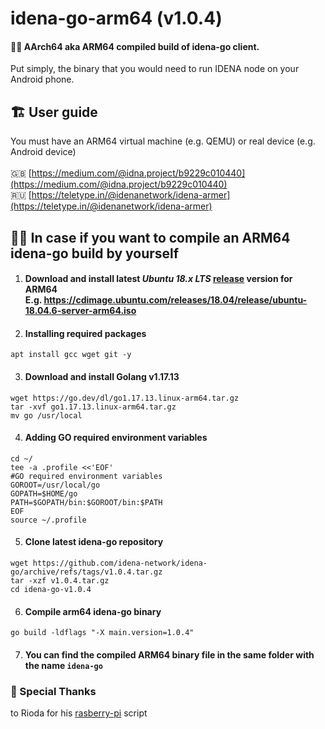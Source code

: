 # idena-go-arm64 (v1.0.4)
#### 🤖📲 AArch64 aka ARM64 compiled build of idena-go client.
Put simply, the binary that you would need to run IDENA node on your Android phone.

## 🏗️ User guide
You must have an ARM64 virtual machine (e.g. QEMU) or real device (e.g. Android device)<br><br>
🇬🇧 [https://medium.com/@idna.project/b9229c010440](https://medium.com/@idna.project/b9229c010440)<br>
🇷🇺 [https://teletype.in/@idenanetwork/idena-armer](https://teletype.in/@idenanetwork/idena-armer)

## 👨‍💻 In case if you want to compile an ARM64 idena-go build by yourself
1. #### Download and install latest *Ubuntu 18.x LTS* [release](https://cdimage.ubuntu.com/releases/18.04/release/) version for **ARM64** <br> E.g. https://cdimage.ubuntu.com/releases/18.04/release/ubuntu-18.04.6-server-arm64.iso <br>

2. #### Installing required packages
```
apt install gcc wget git -y
```

3. #### Download and install Golang v1.17.13<br>
```
wget https://go.dev/dl/go1.17.13.linux-arm64.tar.gz
tar -xvf go1.17.13.linux-arm64.tar.gz
mv go /usr/local
```

4. #### Adding GO required environment variables
```
cd ~/
tee -a .profile <<'EOF'
#GO required environment variables
GOROOT=/usr/local/go
GOPATH=$HOME/go
PATH=$GOPATH/bin:$GOROOT/bin:$PATH
EOF
source ~/.profile

```

5. #### Clone latest idena-go repository
```
wget https://github.com/idena-network/idena-go/archive/refs/tags/v1.0.4.tar.gz
tar -xzf v1.0.4.tar.gz
cd idena-go-v1.0.4
```

6. #### Compile arm64 idena-go binary
```
go build -ldflags "-X main.version=1.0.4"
```

7. #### You can find the compiled ARM64 binary file in the same folder with the name `idena-go`

### 🙏 Special Thanks
to Rioda for his [rasberry-pi](https://github.com/rioda-org/idena/tree/main/raspberry_pi) script
